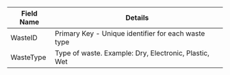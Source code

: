 
| Field Name | Details |
|---|---|
| WasteID | Primary Key - Unique identifier for each waste type |
| WasteType | Type of waste. Example: Dry, Electronic, Plastic, Wet |
